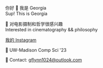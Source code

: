 你好 👋 我是 Georgia  
Sup! This is Georgia  

👀 对电影摄制和哲学很感兴趣  
Interested in cinematography && philosophy 

<a href="https://www.instagram.com/gflynn2049/">我的 Instagram</a>

🏫 UW-Madison Comp Sci '23 

📧 Contact: gflynn1024@outlook.com  

<!---
gflynn1024/gflynn1024 is a ✨ special ✨ repository because its `README.md` (this file) appears on your GitHub profile.
You can click the Preview link to take a look at your changes.
--->
